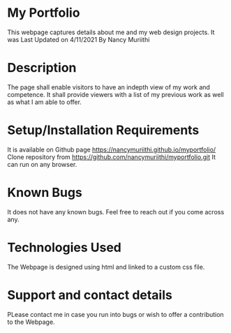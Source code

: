 # My Portfolio

This webpage captures details about me and my web design projects. It was Last Updated on 4/11/2021
By Nancy Muriithi

# Description
The page shall enable visitors to have an indepth view of my work and competence. It shall provide viewers with a list of my previous work as well as what I am able to offer.

# Setup/Installation Requirements
It is available on Github page https://nancymuriithi.github.io/myportfolio/
Clone repository from https://github.com/nancymuriithi/myportfolio.git
It can run on any browser.

# Known Bugs
It does not have any known bugs. Feel free to reach out if you come across any.

# Technologies Used
The Webpage is designed using html and linked to a custom css file.

# Support and contact details
PLease contact me in case you run into bugs or wish to offer a contribution to the Webpage.